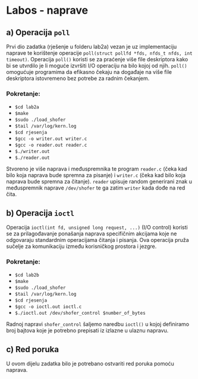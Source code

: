 # Labos - naprave

## a) Operacija `poll`

Prvi dio zadatka (rješenje u folderu lab2a) vezan je uz implementaciju naprave te korištenje operacije `poll(struct pollfd *fds, nfds_t nfds, int timeout)`.
Operacija `poll()` koristi se za praćenje više file deskriptora kako bi se utvrdilo je li moguće izvršiti I/O operaciju na bilo kojoj od njih. `poll()` omogućuje programima da efikasno čekaju na događaje na više file deskriptora istovremeno bez potrebe za radnim čekanjem.

### Pokretanje:
- `$cd lab2a`
- `$make`
- `$sudo ./load_shofer`
- `$tail /var/log/kern.log`
- `$cd rjesenja`
- `$gcc -o writer.out writer.c`
- `$gcc -o reader.out reader.c`
- `$./writer.out`
- `$./reader.out`

Stvoreno je više naprava i međuspremnika te program `reader.c` (čeka kad bilo koja naprava bude spremna za pisanje) i `writer.c` (čeka kad bilo koja naprava bude spremna za čitanje). `reader` upisuje random generirani znak u međuspremnik naprave `/dev/shofer` te ga zatim `writer` kada dođe na red čita.


## b) Operacija `ioctl`

Operacija `ioctl(int fd, unsigned long request, ...)` (I/O control) koristi se za prilagođavanje ponašanja naprava specifičnim akcijama koje ne odgovaraju standardnim operacijama čitanja i pisanja. Ova operacija pruža sučelje za komunikaciju između korisničkog prostora i jezgre.

### Pokretanje:
- `$cd lab2b`
- `$make`
- `$sudo ./load_shofer`
- `$tail /var/log/kern.log`
- `$cd rjesenja`
- `$gcc -o ioctl.out ioctl.c`
- `$./ioctl.out /dev/shofer_control $number_of_bytes`

Radnoj napravi `shofer_control` šaljemo naredbu `ioctl()` u kojoj definiramo broj bajtova koje je potrebno prepisati iz izlazne u ulaznu napravu.

## c) Red poruka

U ovom dijelu zadatka bilo je potrebano ostvariti red poruka pomoću naprava.
